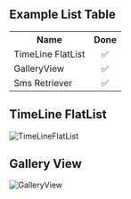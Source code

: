 <!DOCTYPE html>
<html>
<body>
<h2>Example List Table</h2>


<table>
  <tr>
    <th>Name</th>
    <th>Done</th>
    
  </tr>
  <tr>
      <td>TimeLine FlatList</td>
     <td align='center'> &#9989;</td>
 
  </tr>
  <tr>
 <td>GalleryView</td>
     <td align='center'> &#9989;</td>
 
    
  </tr>
  <tr>
    <td>Sms Retriever</td>
    <td align='center'>&#9989;</td>
    
  </tr>
</table>

  <h2>TimeLine FlatList</h2>
  
  ![TimeLineFlatList](https://user-images.githubusercontent.com/75657714/127866394-bbbab4c5-f809-473b-94ba-42dc28021de3.png)

  <h2>Gallery View</h2>
  
  ![GalleryView](https://user-images.githubusercontent.com/75657714/127866401-fcadae2f-4437-477d-8f36-c01409b222dc.png)


  
</body>
</html>
